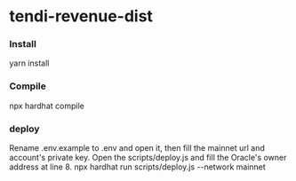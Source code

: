 # tendi-revenue-dist
### Install
yarn install
### Compile
npx hardhat compile
### deploy
Rename .env.example to .env and open it, then fill the mainnet url and account's private key.
Open the scripts/deploy.js and fill the Oracle's owner address at line 8.
npx hardhat run scripts/deploy.js --network mainnet
